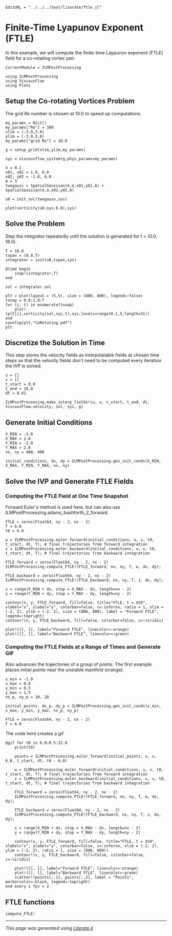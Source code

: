 ```@meta
EditURL = "../../../test/literate/ftle.jl"
```

# Finite-Time Lyapunov Exponent (FTLE)
In this example, we will compute the finite-time Laypunov exponent (FTLE) field for a co-rotating vortex pair.

```@meta
CurrentModule = ILMPostProcessing
```

````@example ftle
using ILMPostProcessing
using ViscousFlow
using Plots
````

## Setup the Co-rotating Vortices Problem
The grid Re number is chosen at 10.0 to speed up computations.

````@example ftle
my_params = Dict()
my_params["Re"] = 300
xlim = (-3.0,3.0)
ylim = (-3.0,3.0)
my_params["grid Re"] = 10.0

g = setup_grid(xlim,ylim,my_params)

sys = viscousflow_system(g,phys_params=my_params)

σ = 0.1
x01, y01 = 1.0, 0.0
x02, y02 = -1.0, 0.0
A = 3
twogauss = SpatialGaussian(σ,σ,x01,y01,A) + SpatialGaussian(σ,σ,x02,y02,A)

u0 = init_sol(twogauss,sys)

plot(vorticity(u0,sys,0.0),sys)
````

## Solve the Problem
Step the integrator repeatedly until the solution is generated for t = (0.0, 18.0).

````@example ftle
T = 18.0
tspan = (0.0,T)
integrator = init(u0,tspan,sys)

@time begin
    step!(integrator,T)
end

sol = integrator.sol

plt = plot(layout = (5,5), size = (800, 800), legend=:false)
tsnap = 0.0:1.0:T
for (i, t) in enumerate(tsnap)
    plot!(plt[i],vorticity(sol,sys,t),sys,levels=range(0.1,5,length=31))
end
savefig(plt,"CoRotating.pdf")
plt
````

## Discretize the Solution in Time
This step stores the velocity fields as interpolatable fields at chosen time steps so that the velocity fields don't need to be computed every iteration the IVP is solved.

````@example ftle
u = []
v = []
t_start = 0.0
t_end = 18.0
dt = 0.01

ILMPostProcessing.make_interp_fields!(u, v, t_start, t_end, dt, ViscousFlow.velocity, sol, sys, g)
````

## Generate Initial Conditions

````@example ftle
X_MIN = -2.0
X_MAX = 2.0
Y_MIN = -2.0
Y_MAX = 2.0
nx, ny = 400, 400

initial_conditions, dx, dy = ILMPostProcessing.gen_init_conds(X_MIN, X_MAX, Y_MIN, Y_MAX, nx, ny)
````

## Solve the IVP and Generate FTLE Fields
### Computing the FTLE Field at One Time Snapshot
Forward Euler's method is used here, but can also use ILMPostProcessing.adams_bashforth_2_forward.

````@example ftle
FTLE = zeros(Float64, ny - 2, nx - 2)
T = 6.0
t0 = 6.0

w = ILMPostProcessing.euler_forward(initial_conditions, u, v, t0, t_start, dt, T); # final trajectories from forward integration
z = ILMPostProcessing.euler_backward(initial_conditions, u, v, t0, t_start, dt, T); # final trajectories from backward integration

FTLE_forward = zeros(Float64, ny - 2, nx - 2)
ILMPostProcessing.compute_FTLE!(FTLE_forward, nx, ny, T, w, dx, dy);

FTLE_backward = zeros(Float64, ny - 2, nx - 2)
ILMPostProcessing.compute_FTLE!(FTLE_backward, nx, ny, T, z, dx, dy);

x = range(X_MIN + dx, stop = X_MAX - dx, length=nx - 2)
y = range(Y_MIN + dy, stop = Y_MAX - dy, length=ny - 2)

contour(x, y, FTLE_forward, fill=false, title="FTLE, t = $t0", xlabel="x", ylabel="y", colorbar=false, c=:inferno, ratio = 1, xlim = (-2, 2), ylim = (-2, 2), size = (800, 800), label = "Forward FTLE", legend=:topright)
contour!(x, y, FTLE_backward, fill=false, colorbar=false, c=:viridis)

plot!([], [], label="Forward FTLE", linecolor=:orange)
plot!([], [], label="Backward FTLE", linecolor=:green)
````

### Computing the FTLE Fields at a Range of Times and Generate GIF
Also advances the trajectories of a group of points. The first example places initial points near the unstable manifold (orange).

````@example ftle
x_min = -1.0
x_max = 0.0
y_min = 0.5
y_max = 1.5
nx_p, ny_p = 10, 10

initial_points, dx_p, dy_p = ILMPostProcessing.gen_init_conds(x_min, x_max, y_min, y_max, nx_p, ny_p)

FTLE = zeros(Float64, ny - 2, nx - 2)
T = 6.0
````

The code here creates a gif

    @gif for t0 in 6.0:0.5:12.0
        print(t0)

        points = ILMPostProcessing.euler_forward(initial_points, u, v, 6.0, t_start, dt, t0 - 6.0)

        w = ILMPostProcessing.euler_forward(initial_conditions, u, v, t0, t_start, dt, T); # final trajectories from forward integration
        z = ILMPostProcessing.euler_backward(initial_conditions, u, v, t0, t_start, dt, T); # final trajectories from backward integration

        FTLE_forward = zeros(Float64, ny - 2, nx - 2)
        ILMPostProcessing.compute_FTLE!(FTLE_forward, nx, ny, T, w, dx, dy);

        FTLE_backward = zeros(Float64, ny - 2, nx - 2)
        ILMPostProcessing.compute_FTLE!(FTLE_backward, nx, ny, T, z, dx, dy);

        x = range(X_MIN + dx, stop = X_MAX - dx, length=nx - 2)
        y = range(Y_MIN + dy, stop = Y_MAX - dy, length=ny - 2)

        contour(x, y, FTLE_forward, fill=false, title="FTLE, t = $t0", xlabel="x", ylabel="y", colorbar=false, c=:inferno, xlim = (-2, 2), ylim = (-2, 2), ratio = 1, size = (800, 800))
        contour!(x, y, FTLE_backward, fill=false, colorbar=false, c=:viridis)

        plot!([], [], label="Forward FTLE", linecolor=:orange)
        plot!([], [], label="Backward FTLE", linecolor=:green)
        scatter!(points[:,1], points[:,2], label = "Points", markercolor=:black, legend=:topright)
    end every 1 fps = 2

## FTLE functions
```@docs
compute_FTLE!
```

---

*This page was generated using [Literate.jl](https://github.com/fredrikekre/Literate.jl).*

